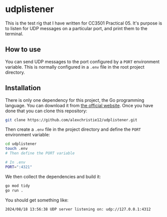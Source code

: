 # udplistener

This is the test rig that I have written for CC3501 Practical 05. It's purpose
is to listen for UDP messages on a particular port, and print them to the
terminal.

## How to use

You can send UDP messages to the port configured by a `PORT` environment
variable. This is normally configured in a `.env` file in the root project
directory.

## Installation

There is only one dependency for this project, the Go programming language.
You can download it from [the official website](https://go.dev/). Once you
have done that you can clone this repository:

```bash
git clone https://github.com/alexchristie12/udplistener.git
```

Then create a `.env` file in the project directory and define the `PORT`
environment variable:

```bash
cd udplistener
touch .env
# Then define the PORT variable

# In .env
PORT=":4321"
```

We then collect the dependencies and build it:

```bash
go mod tidy
go run .
```

You should get something like:

```bash
2024/08/18 13:56:38 UDP server listening on: udp://127.0.0.1:4312
```

